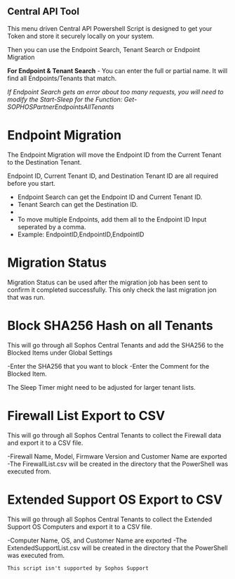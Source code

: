 ## Central API Tool

This menu driven Central API Powershell Script is designed to get your Token and store it securely locally on your system. 

Then you can use the Endpoint Search, Tenant Search or Endpoint Migration

**For Endpoint & Tenant Search** - You can enter the full or partial name. It will find all Endpoints/Tenants that match.

*If Endpoint Search gets an error about too many requests, you will need to modify the Start-Sleep for the Function: Get-SOPHOSPartnerEndpointsAllTenants*

# Endpoint Migration

The Endpoint Migration will move the Endpoint ID from the Current Tenant to the Destination Tenant.

Endpoint ID, Current Tenant ID, and Destination Tenant ID are all required before you start.

- Endpoint Search can get the Endpoint ID and Current Tenant ID. 
- Tenant Search can get the Destination ID.
- 
- To move multiple Endpoints, add them all to the Endpoint ID Input seperated by a comma.
- Example: EndpointID,EndpointID,EndpointID

# Migration Status

Migration Status can be used after the migration job has been sent to confirm it completed successfully. This only check the last migration jon that was run.

# Block SHA256 Hash on all Tenants

This will go through all Sophos Central Tenants and add the SHA256 to the Blocked Items under Global Settings

-Enter the SHA256 that you want to block
-Enter the Comment for the Blocked Item.

The Sleep Timer might need to be adjusted for larger tenant lists.

# Firewall List Export to CSV

This will go through all Sophos Central Tenants to collect the Firewall data and export it to a CSV file.

-Firewall Name, Model, Firmware Version and Customer Name are exported
-The FirewallList.csv will be created in the directory that the PowerShell was executed from.

# Extended Support OS Export to CSV

This will go through all Sophos Central Tenants to collect the Extended Support OS Computers and export it to a CSV file.

-Computer Name, OS, and Customer Name are exported
-The ExtendedSupportList.csv will be created in the directory that the PowerShell was executed from.


```
This script isn't supported by Sophos Support
```
